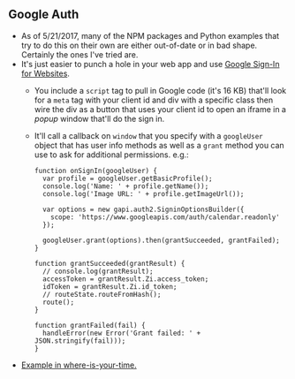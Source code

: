 Google Auth
---------

- As of 5/21/2017, many of the NPM packages and Python examples that try to do this on their own are either out-of-date or in bad shape. Certainly the ones I've tried are.
- It's just easier to punch a hole in your web app and use [Google Sign-In for Websites](https://developers.google.com/identity/sign-in/web/sign-in).
  - You include a `script` tag to pull in Google code (it's 16 KB) that'll look for a `meta` tag with your client id and div with a specific class then wire the div as a button that uses your client id to open an iframe in a *popup* window that'll do the sign in.
  - It'll call a callback on `window` that you specify with a `googleUser` object that has user info methods as well as a `grant` method you can use to ask for additional permissions. e.g.:

        function onSignIn(googleUser) {
          var profile = googleUser.getBasicProfile();
          console.log('Name: ' + profile.getName());
          console.log('Image URL: ' + profile.getImageUrl());

          var options = new gapi.auth2.SigninOptionsBuilder({
            scope: 'https://www.googleapis.com/auth/calendar.readonly'
          });

          googleUser.grant(options).then(grantSucceeded, grantFailed);
        }

        function grantSucceeded(grantResult) {
          // console.log(grantResult);
          accessToken = grantResult.Zi.access_token;
          idToken = grantResult.Zi.id_token;
          // routeState.routeFromHash();
          route();
        }

        function grantFailed(fail) {
          handleError(new Error('Grant failed: ' + JSON.stringify(fail)));
        }

- [Example in where-is-your-time.](https://github.com/jimkang/where-is-your-time/blob/gh-pages/app.js)
